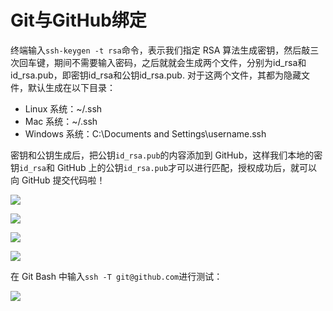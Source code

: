# Git与GitHub绑定

终端输入`ssh-keygen -t rsa`命令，表示我们指定 RSA 算法生成密钥，然后敲三次回车键，期间不需要输入密码，之后就就会生成两个文件，分别为id_rsa和id_rsa.pub，即密钥id_rsa和公钥id_rsa.pub. 对于这两个文件，其都为隐藏文件，默认生成在以下目录：

-   Linux 系统：~/.ssh
-   Mac 系统：~/.ssh
-   Windows 系统：C:\Documents and Settings\username\.ssh

  
 密钥和公钥生成后，把公钥`id_rsa.pub`的内容添加到 GitHub，这样我们本地的密钥`id_rsa`和 GitHub 上的公钥`id_rsa.pub`才可以进行匹配，授权成功后，就可以向 GitHub 提交代码啦！

![](https://upload-images.jianshu.io/upload_images/1248990-3d29b99268e5e273.jpg?imageMogr2/auto-orient/strip|imageView2/2/w/1200)
 

![](https://upload-images.jianshu.io/upload_images/1248990-2dca5947f7cabe0d.jpg?imageMogr2/auto-orient/strip|imageView2/2/w/1200)


![](https://upload-images.jianshu.io/upload_images/1248990-e8f942e2ac2e4471.jpg?imageMogr2/auto-orient/strip|imageView2/2/w/1200)


![](https://upload-images.jianshu.io/upload_images/1248990-79c5e94500a35094.jpg?imageMogr2/auto-orient/strip|imageView2/2/w/1200)


在 Git Bash 中输入`ssh -T git@github.com`进行测试：  

![](https://upload-images.jianshu.io/upload_images/1248990-484c0a4c9f4822be.jpg?imageMogr2/auto-orient/strip|imageView2/2/w/1138)

  
  
